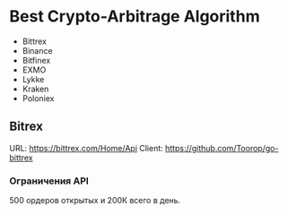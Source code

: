 # Best Crypto-Arbitrage Algorithm

* Bittrex
* Binance
* Bitfinex
* EXMO
* Lykke
* Kraken
* Poloniex

## Bitrex
URL: https://bittrex.com/Home/Api
Client: https://github.com/Toorop/go-bittrex
### Ограничения API
500 ордеров открытых и 200К всего в день.
